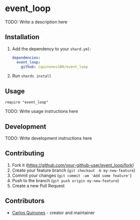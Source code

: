 # event_loop

TODO: Write a description here

## Installation

1. Add the dependency to your `shard.yml`:

   ```yaml
   dependencies:
     event_loop:
       github: cquinones100/event_loop
   ```

2. Run `shards install`

## Usage

```crystal
require "event_loop"
```

TODO: Write usage instructions here

## Development

TODO: Write development instructions here

## Contributing

1. Fork it (<https://github.com/your-github-user/event_loop/fork>)
2. Create your feature branch (`git checkout -b my-new-feature`)
3. Commit your changes (`git commit -am 'Add some feature'`)
4. Push to the branch (`git push origin my-new-feature`)
5. Create a new Pull Request

## Contributors

- [Carlos Quinones](https://github.com/your-github-user) - creator and maintainer
